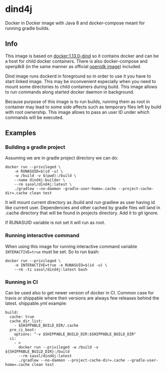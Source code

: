 # dind4j
Docker in Docker image with Java 8 and docker-compose meant for running gradle builds.

## Info
This image is based on [docker:1.13.0-dind](https://hub.docker.com/r/_/docker/ "Docker Hub")
so it contains docker and can be a host for child docker containers. 
There is also docker-compose and openjdk8 (in the same manner as official 
[openjdk image](https://github.com/docker-library/openjdk/blob/0476812eabd178c77534f3c03bd0a2673822d7b9/8-jdk/alpine/Dockerfile "Source"))
included. 

Dind image runs dockerd in foreground so in order to use it you have to 
start linked image. This may be inconvenient especially when you
need to mount some directories to child containers during build. This
image allows to run commands along started docker daemon in background.

Because purpose of this image is to run builds, running them as root 
in container may lead to some side affects such as temporary files
left by build with root ownership. This image allows to pass an user ID
under which commands will be executed.
 
## Examples

### Building a gradle project

Assuming we are in gradle project directory we can do:

```$xslt
docker run --privileged \
    -e RUNASUID=$(id -u) \
    -w /build -v $(pwd):/build \
    --name dind4j-builder \
    --rm sasol/dind4j:latest \
    ./gradlew --no-daemon -gradle-user-home=.cache --project-cache-dir=.cache clean test
``` 
It will mount current directory as /build and run gradlew as user having id like
current user. Dependencies and other cached by gradle files will land in .cache
directory that will be found in projects directory. Add it to git ignore.
 
If RUNASUID variable is not set it will run as root.

### Running interactive command
When using this image for running interactive command variable `INTERACTIVE=true`
must be set. So to run bash:

```$xslt
docker run --privileged \
    -e INTERACTIVE=true -e RUNASUID=$(id -u) \
    --rm -ti sasol/dind4j:latest bash
```

### Running in CI

Can be used also to get newer version of docker in CI. Common case for travis or 
shippable where their versions are always few releases behind the latest.
shippable.yml example:

```$xslt
build:
  cache: true
  cache_dir_list:
    - $SHIPPABLE_BUILD_DIR/.cache
  pre_ci_boot:
    options: "-v $SHIPPABLE_BUILD_DIR:$SHIPPABLE_BUILD_DIR"
  ci:
    - >
      docker run --privileged -w /build -v ${SHIPPABLE_BUILD_DIR}:/build 
      --rm sasol/dind4j:latest
      ./gradlew --no-daemon --project-cache-dir=.cache --gradle-user-home=.cache clean test
```

